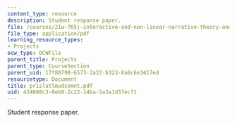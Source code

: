 ```yaml
---
content_type: resource
description: Student response paper.
file: /courses/21w-765j-interactive-and-non-linear-narrative-theory-and-practice-spring-2004/434008c30eb82c2214ba5a3a1d37ecf1_prislatlmudcomnt.pdf
file_type: application/pdf
learning_resource_types:
- Projects
ocw_type: OCWFile
parent_title: Projects
parent_type: CourseSection
parent_uid: 17f80790-6573-2a22-b323-8a6c6e3417ed
resourcetype: Document
title: prislatlmudcomnt.pdf
uid: 434008c3-0eb8-2c22-14ba-5a3a1d37ecf1
---
```

Student response paper.

